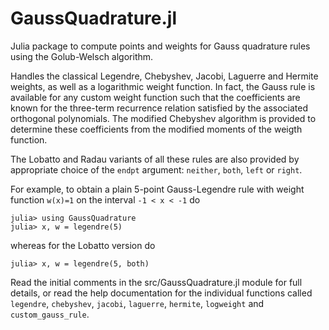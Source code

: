 GaussQuadrature.jl
==================

Julia package to compute points and weights for Gauss quadrature rules
using the Golub-Welsch algorithm.

Handles the classical Legendre, Chebyshev, Jacobi, Laguerre and Hermite 
weights, as well as a logarithmic weight function.  In fact, the 
Gauss rule is available for any custom weight function such that the 
coefficients are known for the three-term recurrence relation satisfied 
by the associated orthogonal polynomials.  The modified Chebyshev 
algorithm is provided to determine these coefficients from the modified 
moments of the weigth function.

The Lobatto and Radau variants of all these rules are also provided by
appropriate choice of the `endpt` argument: `neither`, `both`, `left` or
`right`.

For example, to obtain a plain 5-point Gauss-Legendre rule with weight
function `w(x)=1` on the interval `-1 < x < -1` do

    julia> using GaussQuadrature
    julia> x, w = legendre(5)

whereas for the Lobatto version do

    julia> x, w = legendre(5, both)

Read the initial comments in the src/GaussQuadrature.jl module
for full details, or read the help documentation for the individual
functions called `legendre`, `chebyshev`, `jacobi`, `laguerre`, `hermite`, 
`logweight` and `custom_gauss_rule`.
